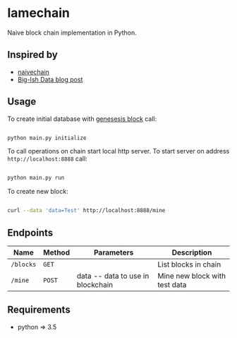# lamechain

Naive block chain implementation in Python.

## Inspired by
* [naivechain](https://github.com/lhartikk/naivechain)
* [Big-Ish Data blog post](https://bigishdata.com/2017/10/17/write-your-own-blockchain-part-1-creating-storing-syncing-displaying-mining-and-proving-work/)

## Usage

To create initial database with [genesesis block](https://en.bitcoin.it/wiki/Genesis_block) call:

```bash

python main.py initialize

```

To call operations on chain start local http server. To start server on address
`http://localhost:8888` call:

```bash

python main.py run

```

To create new block:

```bash

curl --data 'data=Test' http://localhost:8888/mine

```

## Endpoints

| Name      | Method | Parameters                        | Description                   |
|-----------|--------|-----------------------------------|-------------------------------|
| `/blocks` | `GET`  |                                   | List blocks in chain          |
| `/mine`   | `POST` | data -- data to use in blockchain | Mine new block with test data |

## Requirements
* python => 3.5

